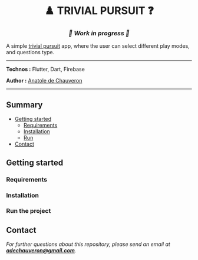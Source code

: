 <h1 align="center">♟️ TRIVIAL PURSUIT ❓</h1>

_<h3 align="center">🚧 Work in progress 🚧</h3>_

A simple [trivial pursuit](https://fr.wikipedia.org/wiki/Trivial_Pursuit) app, where the user can select different play modes, and questions type.

___

**Technos :** Flutter, Dart, Firebase

**Author :** [Anatole de Chauveron](https://github.com/Anatole-DC)

___

## Summary

- [Getting started](#getting-started)
  - [Requirements](#requirements)
  - [Installation](#installation)
  - [Run](#run-the-project)
- [Contact](#contact)

## Getting started

### Requirements

### Installation

### Run the project

## Contact

_For further questions about this repository, please send an email at **adechauveron@gmail.com**._